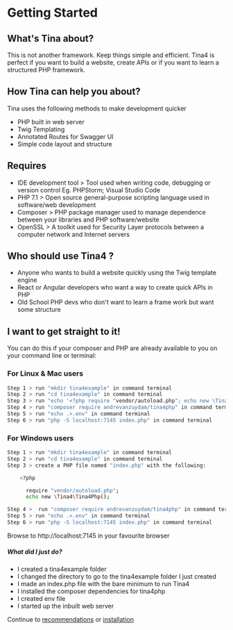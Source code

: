 # Getting Started
## What's Tina about?

This is not another framework. Keep things simple and efficient. Tina4 is perfect if you want to build a website, create APIs or if you want to learn a structured PHP framework.

## How Tina can help you about?

Tina uses the following methods to make development quicker

* PHP built in web server
* Twig Templating
* Annotated Routes for Swagger UI
* Simple code layout and structure

## Requires
* IDE development tool > Tool used when writing code, debugging or version control Eg. PHPStorm; Visual Studio Code
* PHP 7.1 >  Open source general-purpose scripting language used in software/web development
* Composer > PHP package manager used to manage dependence between your libraries and PHP software/website 
* OpenSSL > A toolkit used for Security Layer protocols between a computer network and Internet servers

## Who should use Tina4 ?

* Anyone who wants to build a website quickly using the Twig template engine
* React or Angular developers who want a way to create quick APIs in PHP
* Old School PHP devs who don't want to learn a frame work but want some structure

## I want to get straight to it!

You can do this if your composer and PHP are already available to you on your command line or terminal:

### For Linux & Mac users

```sh
Step 1 > run "mkdir tina4example" in command terminal
Step 2 > run "cd tina4example" in command terminal
Step 3 > run "echo '<?php require "vendor/autoload.php"; echo new \Tina4\Tina4Php();' > index.php" in command terminal
Step 4 > run "composer require andrevanzuydam/tina4php" in command terminal
Step 5 > run "echo .>.env" in command terminal
Step 6 > run "php -S localhost:7145 index.php" in command terminal 

```

### For Windows users

```sh
Step 1 > run "mkdir tina4example" in command terminal
Step 2 > run "cd tina4example" in command terminal
Step 3 > create a PHP file named "index.php" with the following: 

    <?php

      require "vendor/autoload.php"; 
      echo new \Tina4\Tina4Php();

Step 4 >  run "composer require andrevanzuydam/tina4php" in command terminal
Step 5 > run "echo .>.env" in command terminal
Step 6 > run "php -S localhost:7145 index.php" in command terminal 

```

Browse to http://localhost:7145 in your favourite browser

##### What did I just do?

* I created a tina4example folder
* I changed the directory to go to the tina4example folder I just created
* I made an index.php file with the bare minimum to run Tina4
* I installed the composer dependencies for tina4php
* I created env file
* I started up the inbuilt web server

Continue to [recommendations](recommendations.md) or [installation](installation.md)